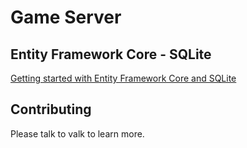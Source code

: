 # Game Server

## Entity Framework Core - SQLite
[Getting started with Entity Framework Core and SQLite](https://docs.microsoft.com/en-us/ef/core/get-started/overview/first-app?tabs=netcore-cli)

## Contributing
Please talk to valk to learn more.
